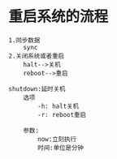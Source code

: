 # 重启系统的流程
	1.同步数据
		sync
	2.关闭系统或者重启
		halt-->关机
		reboot-->重启

	shutdown:延时关机
		选项
			-h: halt关机
			-r: reboot重启

		参数:
			now:立刻执行
			时间:单位是分钟